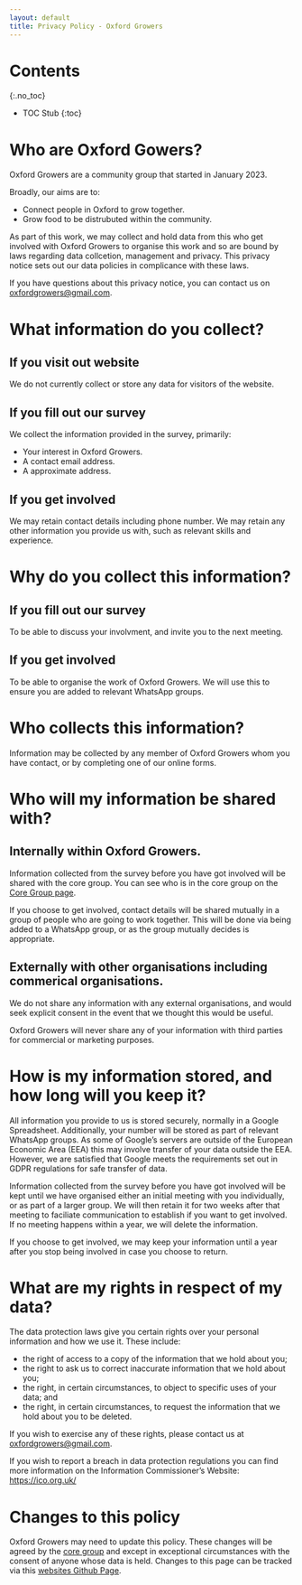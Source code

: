 ```yaml
---
layout: default
title: Privacy Policy - Oxford Growers
---
```


# Contents
{:.no_toc}

* TOC Stub
{:toc}

# Who are Oxford Gowers?

Oxford Growers are a community group that started in January 2023.

Broadly, our aims are to:

 * Connect people in Oxford to grow together.
 * Grow food to be distrubuted within the community.

As part of this work, we may collect and hold data from this who get involved with Oxford Growers to organise this work and so are bound by laws regarding data collcetion, management and privacy. This privacy notice sets out our data policies in complicance with these laws.

If you have questions about this privacy notice, you can contact us on [oxfordgrowers@gmail.com](mailto:oxfordgrowers@gmail.com).

# What information do you collect?

## If you visit out website

We do not currently collect or store any data for visitors of the website.

## If you fill out our survey

We collect the information provided in the survey, primarily:

* Your interest in Oxford Growers.
* A contact email address.
* A approximate address.

## If you get involved

We may retain contact details including phone number. We may retain any other information you provide us with, such as relevant skills and experience.

# Why do you collect this information?

## If you fill out our survey

To be able to discuss your involvment, and invite you to the next meeting.

## If you get involved

To be able to organise the work of Oxford Growers. We will use this to ensure you are added to relevant WhatsApp groups.

# Who collects this information?

Information may be collected by any member of Oxford Growers whom you have contact, or by completing one of our online forms.

# Who will my information be shared with?

## Internally within Oxford Growers.

Information collected from the survey before you have got involved will be shared with the core group. You can see who is in the core group on the [Core Group page](core-group.html).

If you choose to get involved, contact details will be shared mutually in a group of people who are going to work together. This will be done via being added to a WhatsApp group, or as the group mutually decides is appropriate.

## Externally with other organisations including commerical organisations.

We do not share any information with any external organisations, and would seek explicit consent in the event that we thought this would be useful.

Oxford Growers will never share any of your information with third parties for commercial or marketing purposes.

# How is my information stored, and how long will you keep it?

All information you provide to us is stored securely, normally in a Google Spreadsheet. Additionally, your number will be stored as part of relevant WhatsApp groups. As some of Google’s servers are outside of the European Economic Area (EEA) this may involve transfer of your data outside the EEA. However, we are satisfied that Google meets the requirements set out in GDPR regulations for safe transfer of data.

Information collected from the survey before you have got involved will be kept until we have organised either an initial meeting with you individually, or as part of a larger group. We will then retain it for two weeks after that meeting to faciliate communication to establish if you want to get involved. If no meeting happens within a year, we will delete the information.

If you choose to get involved, we may keep your information until a year after you stop being involved in case you choose to return.

# What are my rights in respect of my data?

The data protection laws give you certain rights over your personal information and how we use it. These include:

* the right of access to a copy of the information that we hold about you;
* the right to ask us to correct inaccurate information that we hold about you;
* the right, in certain circumstances, to object to specific uses of your data; and
* the right, in certain circumstances, to request the information that we hold about you to be deleted.

If you wish to exercise any of these rights, please contact us at [oxfordgrowers@gmail.com](mailto:oxfordgrowers@gmail.com).

If you wish to report a breach in data protection regulations you can find more information on the Information Commissioner’s Website: https://ico.org.uk/

# Changes to this policy

Oxford Growers may need to update this policy. These changes will be agreed by the [core group](core-group.html) and except in exceptional circumstances with the consent of anyone whose data is held. Changes to this page can be tracked via this [websites Github Page](https://github.com/Oxford-Growers/oxford-growers.github.io).